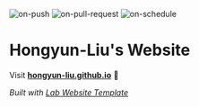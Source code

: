 
  ![on-push](../../actions/workflows/on-push.yaml/badge.svg)
  ![on-pull-request](../../actions/workflows/on-pull-request.yaml/badge.svg)
  ![on-schedule](../../actions/workflows/on-schedule.yaml/badge.svg)

  # Hongyun-Liu's Website

  Visit **[hongyun-liu.github.io](https://hongyun-liu.github.io)** 🚀

  _Built with [Lab Website Template](https://greene-lab.gitbook.io/lab-website-template-docs)_
